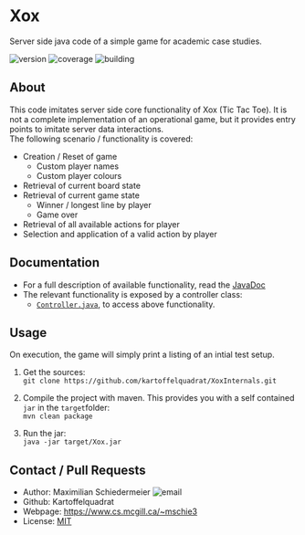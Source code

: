 # Xox

Server side java code of a simple game for academic case studies.

![version](https://img.shields.io/badge/version-1.0-brightgreen)
![coverage](https://img.shields.io/badge/coverage-78%25-brightgreen)
![building](https://img.shields.io/badge/build-passing-brightgreen)

## About

This code imitates server side core functionality of Xox (Tic Tac Toe). It is not a complete implementation of an operational game, but it provides entry points to imitate server data interactions.  
The following scenario / functionality is covered:

 * Creation / Reset of game
   * Custom player names
   * Custom player colours
 * Retrieval of current board state
 * Retrieval of current game state
   * Winner / longest line by player
   * Game over
 * Retrieval of all available actions for player
 * Selection and application of a valid action by player

## Documentation

 * For a full description of available functionality, read the [JavaDoc](https://kartoffelquadrat.github.io/XoxInternals/eu/kartoffelquadrat/xoxinternals/package-summary.html)
 * The relevant functionality is exposed by a controller class:
    * [```Controller.java```](https://kartoffelquadrat.github.io/XoxInternals/eu/kartoffelquadrat/xoxinternals/Controller.html), to access above functionality.

## Usage

On execution, the game will simply print a listing of an intial test setup.

 1. Get the sources:  
```git clone https://github.com/kartoffelquadrat/XoxInternals.git```

 2. Compile the project with maven. This provides you with a self contained ```jar``` in the ```target```folder:  
```mvn clean package```
 
 3. Run the jar:  
 ```java -jar target/Xox.jar```

## Contact / Pull Requests

 * Author: Maximilian Schiedermeier ![email](email.png)
 * Github: Kartoffelquadrat
 * Webpage: https://www.cs.mcgill.ca/~mschie3
 * License: [MIT](https://opensource.org/licenses/MIT)

